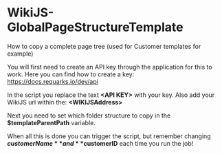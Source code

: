 # WikiJS-GlobalPageStructureTemplate
How to copy a complete page tree (used for Customer templates for example)

You will first need to create an API key through the application for this to work.
Here you can find how to create a key: https://docs.requarks.io/dev/api

In the script you replace the text **\<API KEY>** with your key.
Also add your WikiJS url within the: **\<WIKIJSAddress>**

Next you need to set which folder structure to copy in the **$templateParentPath** variable.
  
When all this is done you can trigger the script, but remember changing **$customerName** and **$customerID** each time you run the job!

